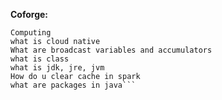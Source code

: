 


**Coforge:**
```Scalability and Elasticity: Scalability is used to meet the static increase in the workload. Elasticity is used to meet dynamic changes, where the resources need can increase or decrease. Scalability is a long term planning and adopted just to deal with an expected increase in demand.
Computing
what is cloud native
What are broadcast variables and accumulators
what is class
what is jdk, jre, jvm
How do u clear cache in spark
what are packages in java```

